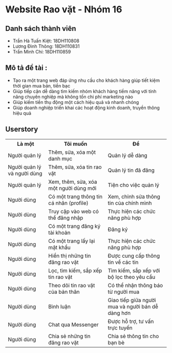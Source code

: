 # Website Rao vặt - Nhóm 16
## Danh sách thành viên
* Trần Hà Tuấn Kiệt: 18DH110808
* Lương Đình Thông: 18DH110831
* Trần Minh Chí: 18DH110859
## Mô tả đề tài :
<ul>
    <li>Tạo ra một trang web đáp ứng nhu cầu cho khách hàng giúp tiết kiệm thời gian mua bán, tiền bạc</li>
    <li>Giúp tiếp cận dễ dàng tìm kiếm nhóm khách hàng tiềm năng với tính năng chuyên nghiệp mà không tốn chi phí marketing nào</li>
    <li>Giúp kiếm tiền thụ động một cách hiệu quả và nhanh chóng</li>
    <li>Giúp doanh nghiệp triển khai các hoạt động kinh doanh, truyền thông hiệu quả</li>
</ul>

## Userstory
<table>
	<tr>
		<th>Là một</th>
		<th>Tôi muốn</th>
		<th>Để</th>
 	</tr>
 	<tr>
  		<td>Người quản lý</td>
   		<td>Thêm, sửa, xóa một danh mục</td>
		<td>Quản lý dễ dàng</td>
 	</tr>
	<tr>
  		<td>Người quản lý và người dùng</td>
   		<td>Thêm, sửa, xóa tin rao vặt</td>
		<td>Quản lý tin đã đăng</td>
 	</tr>
	<tr>
  		<td>Người quản lý</td>
   		<td>Xem, thêm, sửa, xóa một người dùng mới</td>
		<td>Tiện cho việc quản lý</td>
 	</tr>
	<tr>
  		<td>Người dùng</td>
   		<td>Có một trang thông tin cá nhân (profile)</td>
		<td>Xem, chỉnh sửa thông tin của chính mình</td>
 	</tr>
 	<tr>
  		<td>Người dùng</td>
   		<td>Truy cập vào web có thể đăng nhập</td>
		<td>Thực hiện các chức năng phù hợp</td>
 	</tr>
        <tr>
  		<td>Người dùng</td>
   		<td>Có một trang đăng ký tài khoản</td>
		<td>Đăng ký</td>
 	</tr>
	<tr>
  		<td>Người dùng</td>
   		<td>Có một trang lấy lại mật khẩu</td>
		<td>Thực hiện các chức năng phù hợp</td>
 	</tr>
	<tr>
  		<td>Người dùng</td>
   		<td>Hiển thị những tin đăng rao vặt</td>
		<td>Được cung cấp thông tin về các tin</td>
 	</tr>
     	<tr>
  		<td>Người dùng</td>
   		<td>Lọc, tìm kiếm, sắp xếp tin rao vặt</td>
		<td>Tìm kiếm, sắp xếp với bộ lọc theo yêu cầu</td>
 	</tr>
	 <tr>
  		<td>Người dùng</td>
   		<td>Theo dõi tin rao vặt của bản thân</td>
		<td>Có thể nhận thông báo từ người mua</td>
 	</tr>
        <tr>
  		<td>Người dùng</td>
   		<td>Bình luận</td>
		<td>Giao tiếp giữa người mua và người bán dễ dàng hơn</td>
 	</tr>
        <tr>
  		<td>Người dùng</td>
   		<td>Chat qua Messenger</td>
		<td>Được hỗ trợ, tư vấn trực tuyến </td>
 	</tr>
	<tr>
  		<td>Người dùng</td>
   		<td>Chia sẻ những tin đăng rao vặt</td>
		<td>Chia sẻ thông tin cho bạn bè</td>
 	</tr>

</table>

